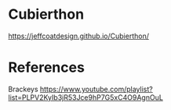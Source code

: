 # Cubierthon
https://jeffcoatdesign.github.io/Cubierthon/

# References
Brackeys https://www.youtube.com/playlist?list=PLPV2KyIb3jR53Jce9hP7G5xC4O9AgnOuL
